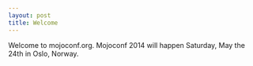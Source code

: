 ```yaml
---
layout: post
title: Welcome
---
```


Welcome to mojoconf.org. Mojoconf 2014 will happen Saturday, May the
24th in Oslo, Norway.

